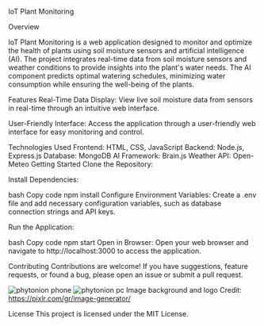 
IoT Plant Monitoring

Overview

IoT Plant Monitoring is a web application designed to monitor and optimize the health of plants using soil moisture sensors and artificial intelligence (AI). The project integrates real-time data from soil moisture sensors and weather conditions to provide insights into the plant's water needs. The AI component predicts optimal watering schedules, minimizing water consumption while ensuring the well-being of the plants.

Features
Real-Time Data Display: View live soil moisture data from sensors in real-time through an intuitive web interface.

User-Friendly Interface: Access the application through a user-friendly web interface for easy monitoring and control.

Technologies Used
Frontend: HTML, CSS, JavaScript
Backend: Node.js, Express.js
Database: MongoDB
AI Framework: Brain.js
Weather API: Open-Meteo
Getting Started
Clone the Repository:


Install Dependencies:

bash
Copy code
npm install
Configure Environment Variables:
Create a .env file and add necessary configuration variables, such as database connection strings and API keys.

Run the Application:

bash
Copy code
npm start
Open in Browser:
Open your web browser and navigate to http://localhost:3000 to access the application.

Contributing
Contributions are welcome! If you have suggestions, feature requests, or found a bug, please open an issue or submit a pull request.





![phytonion phone](https://github.com/KoumandrakisDim/IotPlant/assets/118050744/097fd64f-6433-4462-8277-562c9c68e4f9)
![phytonion pc](https://github.com/KoumandrakisDim/IotPlant/assets/118050744/fcbdd789-0e6f-4aea-8192-0bb42fc2d5b3)
Image background and logo Credit:
https://pixlr.com/gr/image-generator/

License
This project is licensed under the MIT License.
